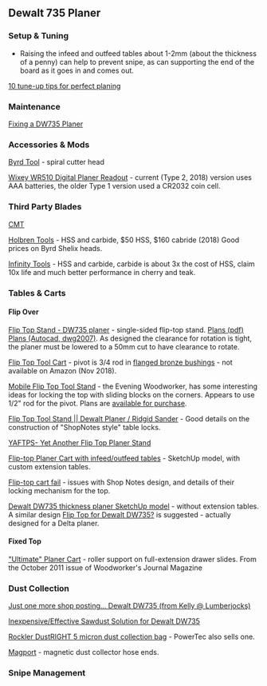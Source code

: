 ## Dewalt 735 Planer

### Setup & Tuning

* Raising the infeed and outfeed tables about 1-2mm (about the thickness of a penny) can help to prevent snipe, as can supporting the end of the board as it goes in and comes out.

[10 tune-up tips for perfect planing](https://www.woodmagazine.com/woodworking-tools/power/tune-up-tips-for-perfect-planing?mode=step_by_step)

### Maintenance

[Fixing a DW735 Planer](https://amymakesstuff.com/2016/03/27/fixing-a-dewalt-dw375-planer/)

### Accessories & Mods

[Byrd Tool](http://byrdtool.com) - spiral cutter head 

[Wixey WR510 Digital Planer Readout](http://www.wixey.com/planer/) - current (Type 2, 2018) version uses AAA batteries, the older Type 1 version used a CR2032 coin cell.

### Third Party Blades

[CMT]()

[Holbren Tools](https://www.holbren.com/Titan_Knife_PKH-12800-C) - HSS and carbide, $50 HSS, $160 cabride (2018) Good prices on Byrd Shelix heads.

[Infinity Tools](https://www.infinitytools.com) - HSS and carbide, carbide is about 3x the cost of HSS, claim 10x life and much better performance in cherry and teak.

### Tables & Carts

#### Flip Over

[Flip Top Stand - DW735 planer](https://www.sawdustzone.org/forum/discussions/shop-setup-layout-and-design/40903-flip-top-stand-dw735-planer) - single-sided flip-top stand. [Plans (pdf)](http://www.alr6x6.com/pelligrini/BT3/Flip_top/Flip_top_plans.pdf) [Plans (Autocad, dwg2007)](http://www.alr6x6.com/pelligrini/BT3/Flip_top/Flip_top_stand_DW735.dwg). As designed the clearance for rotation is tight, the planer must be lowered to a 50mm cut to have clearance to rotate.

[Flip Top Tool Cart](https://www.youtube.com/watch?v=g51OuJjcj84) - pivot is 3/4 rod in [flanged bronze bushings](https://www.amazon.com/gp/product/B003IPC156/ref=oh_aui_detailpage_o07_s00?ie=UTF8&psc=1) - not available on Amazon (Nov 2018).

[Mobile Flip Top Tool Stand](https://www.youtube.com/watch?v=twmJ5yAY_pU) - the Evening Woodworker, has some interesting ideas for locking the top with sliding blocks on the corners. Appears to use 1/2" rod for the pivot. Plans are [available for purchase](https://www.eveningwoodworker.com/flip-top-tool-stand).

[Flip Top Tool Stand || Dewalt Planer / Ridgid Sander](https://www.youtube.com/watch?v=YiDvT6_mcNI) - Good details on the construction of "ShopNotes style" table locks.

[YAFTPS- Yet Another Flip Top Planer Stand](http://lumberjocks.com/projects/49223)

[Flip-top Planer Cart with infeed/outfeed tables](https://3dwarehouse.sketchup.com/model/a6d169663cb9333b53495af8763948ad/Flip-top-Planer-Cart-with-infeedoutfeed-tables) - SketchUp model, with custom extension tables.

[Flip-top cart fail](https://www.woodtalkonline.com/topic/21782-flip-top-cart-fail/) - issues with Shop Notes design, and details of their locking mechanism for the top.

[Dewalt DW735 thickness planer SketchUp model](https://3dwarehouse.sketchup.com/model/eb3f81bae651883953495af8763948ad/Dewalt-DW735-thickness-planer) - without extension tables. A similar design [Flip Top for Dewalt DW735?](https://sawmillcreek.org/showthread.php?100385-Flip-Top-for-Dewalt-DW735) is suggested - actually designed for a Delta planer.

#### Fixed Top

["Ultimate" Planer Cart](https://www.youtube.com/watch?v=oe5GW3Bq6Uc) - roller support on full-extension drawer slides. From the October 2011 issue of Woodworker's Journal Magazine

### Dust Collection

[Just one more shop posting... Dewalt DW735 (from Kelly @ Lumberjocks)](http://lumberjocks.com/projects/100027)

[Inexpensive/Effective Sawdust Solution for Dewalt DW735](http://festoolownersgroup.com/other-tools-accessories/inexpensiveeffective-sawdust-solution-for-dewalt-dw735/)

[Rockler DustRIGHT 5 micron dust collection bag](https://www.rockler.com/5-micron-replacement-bag-for-rockler-wall-mount-dust-collector) - PowerTec also sells one.

[Magport](https://magport.net/) - magnetic dust collector hose ends.

### Snipe Management
